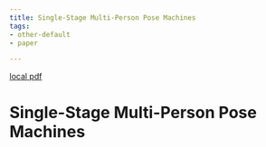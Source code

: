 ```yaml
---
title: Single-Stage Multi-Person Pose Machines
tags:
- other-default
- paper

---
```


[local pdf](../../../pdfs/Single-Stage%20Multi-Person%20Pose%20Machines.pdf)

# Single-Stage Multi-Person Pose Machines
